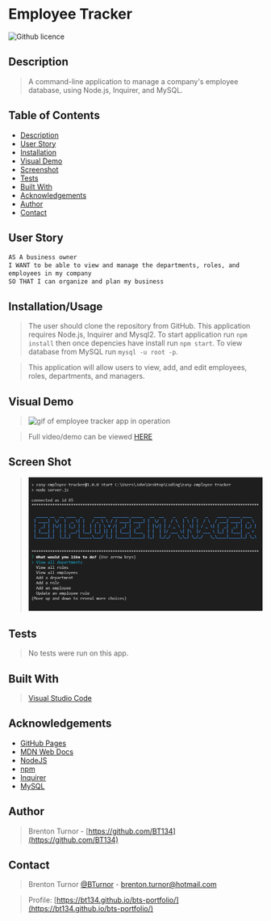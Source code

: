 # Employee Tracker
![Github licence](http://img.shields.io/badge/license-MIT-blue.svg)
## Description

> A command-line application to manage a company's employee database, using Node.js, Inquirer, and MySQL.

 ## Table of Contents 
  - [Description](#description)
  - [User Story](#user-story)
  - [Installation](#installation)
  - [Visual Demo](#visual-demo)
  - [Screenshot](#screen-shot)
  - [Tests](#tests)
  - [Built With](#built-with)
  - [Acknowledgements](#acknowledgements)
  - [Author](#author)
  - [Contact](#contact)

## User Story
```
AS A business owner
I WANT to be able to view and manage the departments, roles, and employees in my company
SO THAT I can organize and plan my business
```

## Installation/Usage

> The user should clone the repository from GitHub. This application requires Node.js, Inquirer and Mysql2. To start application run `npm install` then once depencies have install run `npm start`. To view database from MySQL run `mysql -u root -p`.

> This application will allow users to view, add, and edit employees, roles, departments, and managers.

## Visual Demo

><img src=".\assets\Employee-Tracker.gif" alt= "gif of employee tracker app in operation">

> Full video/demo can be viewed [HERE](https://drive.google.com/file/d/14uDQM9uzX9zxIytc3O4xLDgmvswkV5NJ/view)

## Screen Shot

><img src=".\assets\screenshot.JPG" alt="Screen shot photo of app starting screen">

## Tests

> No tests were run on this app.

## Built With

> [Visual Studio Code](https://code.visualstudio.com/)

## Acknowledgements

* [GitHub Pages](https://pages.github.com)
* [MDN Web Docs](https://developer.mozilla.org/en-US/)
* [NodeJS](https://nodejs.org/en/)
* [npm](https://www.npmjs.com/)
* [Inquirer](https://www.npmjs.com/package/inquirer)
* [MySQL](https://www.mysql.com/)

## Author

> Brenton Turnor - [https://github.com/BT134](https://github.com/BT134)

## Contact 

> Brenton Turnor [@BTurnor](https://twitter.com/BTurnor) - brenton.turnor@hotmail.com

> Profile: [https://bt134.github.io/bts-portfolio/](https://bt134.github.io/bts-portfolio/)
